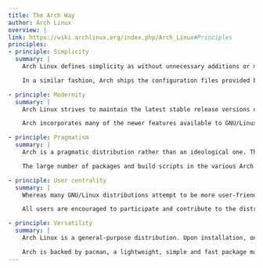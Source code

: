 ```yaml
---
title: The Arch Way
author: Arch Linux
overview: |
link: https://wiki.archlinux.org/index.php/Arch_Linux#Principles
principles:
- principle: Simplicity
  summary: |
    Arch Linux defines simplicity as without unnecessary additions or modifications. It ships software as released by the original developers (upstream) with minimal distribution-specific (downstream) changes: patches not accepted by upstream are avoided, and Arch's downstream patches consist almost entirely of backported bug fixes that are obsoleted by the project's next release.

    In a similar fashion, Arch ships the configuration files provided by upstream with changes limited to distribution-specific issues like adjusting the system file paths. It does not add automation features such as enabling a service simply because the package was installed. Packages are only split when compelling advantages exist, such as to save disk space in particularly bad cases of waste. GUI configuration utilities are not officially provided, encouraging users to perform most system configuration from the shell and a text editor.

- principle: Modernity
  summary: |
    Arch Linux strives to maintain the latest stable release versions of its software as long as systemic package breakage can be reasonably avoided. It is based on a rolling-release system, which allows a one-time installation with continuous upgrades.

    Arch incorporates many of the newer features available to GNU/Linux users, including the systemd init system, modern file systems, LVM2, software RAID, udev support and initcpio (with mkinitcpio), as well as the latest available kernels.

- principle: Pragmatism
  summary: |
    Arch is a pragmatic distribution rather than an ideological one. The principles here are only useful guidelines. Ultimately, design decisions are made on a case-by-case basis through developer consensus. Evidence-based technical analysis and debate are what matter, not politics or popular opinion.

    The large number of packages and build scripts in the various Arch Linux repositories offer free and open source software for those who prefer it, as well as proprietary software packages for those who embrace functionality over ideology.

- principle: User centrality
  summary: |
    Whereas many GNU/Linux distributions attempt to be more user-friendly, Arch Linux has always been, and shall always remain user-centric. The distribution is intended to fill the needs of those contributing to it, rather than trying to appeal to as many users as possible. It is targeted at the proficient GNU/Linux user, or anyone with a do-it-yourself attitude who is willing to read the documentation, and solve their own problems.

    All users are encouraged to participate and contribute to the distribution. Reporting and helping fix bugs is highly valued and patches improving packages or the core projects are very appreciated: Arch's developers are volunteers and active contributors will often find themselves becoming part of that team. Archers can freely contribute packages to the Arch User Repository, improve the ArchWiki documentation, provide technical assistance to others or just exchange opinions in the forums, mailing lists, or IRC channels. Arch Linux is the operating system of choice for many people around the globe, and there exist several international communities that offer help and provide documentation in many different languages.

- principle: Versatility
  summary: |
    Arch Linux is a general-purpose distribution. Upon installation, only a command-line environment is provided: rather than tearing out unneeded and unwanted packages, the user is offered the ability to build a custom system by choosing among thousands of high-quality packages provided in the official repositories for the x86-64 architecture. Support for i686 will cease in November 2017.

    Arch is backed by pacman, a lightweight, simple and fast package manager that allows to upgrade the entire system with one command. Arch also provides the Arch Build System, a ports-like system to make it easy to build and install packages from source, which can also be synchronized with one command. In addition, the Arch User Repository contains many thousands more of community-contributed PKGBUILD scripts for compiling installable packages from source using the makepkg application. It is also possible for users to build and maintain their own custom repositories with ease.
---
```

